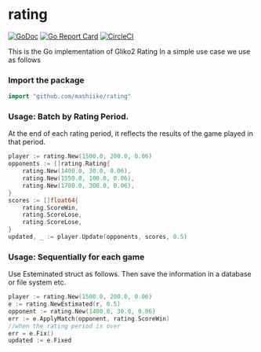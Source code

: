 # rating
[![GoDoc](https://godoc.org/github.com/mashiike/rating?status.svg)](https://godoc.org/github.com/mashiike/rating)
[![Go Report Card](https://goreportcard.com/badge/github.com/mashiike/rating)](https://goreportcard.com/report/github.com/mashiike/rating)
[![CircleCI](https://circleci.com/gh/mashiike/rating/tree/master.svg?style=svg)](https://circleci.com/gh/mashiike/rating/tree/master)


This is the Go implementation of Gliko2 Rating
In a simple use case we use as follows

### Import the package

```go
import "github.com/mashiike/rating"
```

### Usage: Batch by Rating Period.
At the end of each rating period, it reflects the results of the game played in that period.
```go
player := rating.New(1500.0, 200.0, 0.06)
opponents := []rating.Rating{
	rating.New(1400.0, 30.0, 0.06),
	rating.New(1550.0, 100.0, 0.06),
	rating.New(1700.0, 300.0, 0.06),
}
scores := []float64{
	rating.ScoreWin,
	rating.ScoreLose,
	rating.ScoreLose,
}
updated, _ := player.Update(opponents, scores, 0.5)
```

### Usage: Sequentially for each game
Use Esteminated struct as follows.
Then save the information in a database or file system etc.  

```go
player := rating.New(1500.0, 200.0, 0.06)
e := rating.NewEstimated(r, 0.5)
opponent := rating.New(1400.0, 30.0, 0.06)
err := e.ApplyMatch(opponent, rating.ScoreWin)
//when the rating period is over
err = e.Fix()
updated := e.Fixed
```

